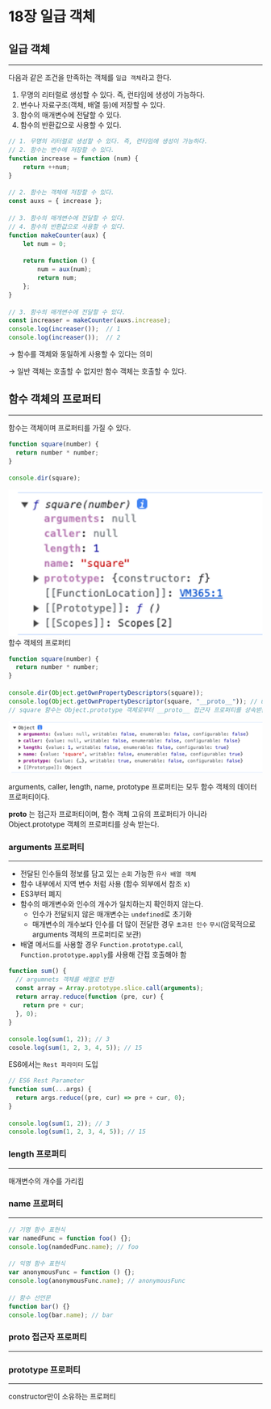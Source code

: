 # 18장 일급 객체

## 일급 객체

---

다음과 같은 조건을 만족하는 객체를 `일급 객체`라고 한다.

1. 무명의 리터럴로 생성할 수 있다. 즉, 런타임에 생성이 가능하다.
2. 변수나 자료구조(객체, 배열 등)에 저장할 수 있다.
3. 함수의 매개변수에 전달할 수 있다.
4. 함수의 반환값으로 사용할 수 있다.

```jsx
// 1. 무명의 리터럴로 생성할 수 있다. 즉, 런타임에 생성이 가능하다.
// 2. 함수는 변수에 저장할 수 있다.
function increase = function (num) {
	return ++num;
}

// 2. 함수는 객체에 저장할 수 있다.
const auxs = { increase };

// 3. 함수의 매개변수에 전달할 수 있다.
// 4. 함수의 반환값으로 사용할 수 있다.
function makeCounter(aux) {
	let num = 0;

	return function () {
		num = aux(num);
		return num;
	};
}

// 3. 함수의 매개변수에 전달할 수 있다.
const increaser = makeCounter(auxs.increase);
console.log(increaser());  // 1
console.log(increaser());  // 2
```

→ 함수를 객체와 동일하게 사용할 수 있다는 의미

→ 일반 객체는 호출할 수 없지만 함수 객체는 호출할 수 있다.

## 함수 객체의 프로퍼티

---

함수는 객체이며 프로퍼티를 가질 수 있다.

```jsx
function square(number) {
  return number * number;
}

console.dir(square);
```

![함수 객체의 프로퍼티](image.png)
함수 객체의 프로퍼티

```jsx
function square(number) {
  return number * number;
}

console.dir(Object.getOwnPropertyDescriptors(square));
console.log(Object.getOwnPropertyDescriptor(square, "__proto__")); // undefined
// square 함수는 Object.prototype 객체로부터 __proto__ 접근자 프로퍼티를 상속받는다.
```

![Alt text](image-1.png)

arguments, caller, length, name, prototype 프로퍼티는 모두 함수 객체의 데이터 프로퍼티이다.

**proto** 는 접근자 프로퍼티이며, 함수 객체 고유의 프로퍼티가 아니라 Object.prototype 객체의 프로퍼티를 상속 받는다.

### arguments 프로퍼티

---

- 전달된 인수들의 정보를 담고 있는 `순회` 가능한 `유사 배열 객체`
- 함수 내부에서 지역 변수 처럼 사용 (함수 외부에서 참조 x)
- ES3부터 폐지
- 함수의 매개변수와 인수의 개수가 일치하는지 확인하지 않는다.
  - 인수가 전달되지 않은 매개변수는 `undefined`로 초기화
  - 매개변수의 개수보다 인수를 더 많이 전달한 경우 `초과된 인수` `무시`(암묵적으로 arguments 객체의 프로퍼티로 보관)
- 배열 메서드를 사용할 경우 `Function.prototype.cal`l, `Function.prototype.apply`를 사용해 간접 호출해야 함

```jsx
function sum() {
  // argumnets 객체를 배열로 반환
  const array = Array.prototype.slice.call(arguments);
  return array.reduce(function (pre, cur) {
    return pre + cur;
  }, 0);
}

console.log(sum(1, 2)); // 3
cosole.log(sum(1, 2, 3, 4, 5)); // 15
```

ES6에서는 `Rest 파라미터` 도입

```jsx
// ES6 Rest Parameter
function sum(...args) {
  return args.reduce((pre, cur) => pre + cur, 0);
}

console.log(sum(1, 2)); // 3
console.log(sum(1, 2, 3, 4, 5)); // 15
```

### length 프로퍼티

---

매개변수의 개수를 가리킴

### name 프로퍼티

---

```jsx
// 기명 함수 표현식
var namedFunc = function foo() {};
console.log(namdedFunc.name); // foo

// 익명 함수 표현식
var anonymousFunc = function () {};
console.log(anonymousFunc.name); // anonymousFunc

// 함수 선언문
function bar() {}
console.log(bar.name); // bar
```

### **proto** 접근자 프로퍼티

---

### prototype 프로퍼티

---

constructor만이 소유하는 프로퍼티
